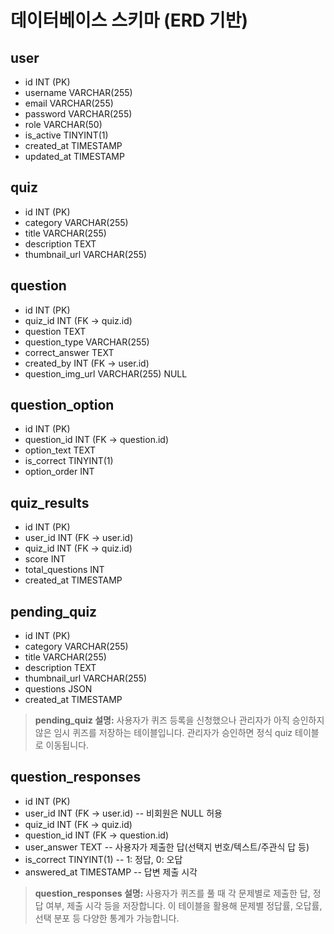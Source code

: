 # 데이터베이스 스키마 (ERD 기반)

## user
- id INT (PK)
- username VARCHAR(255)
- email VARCHAR(255)
- password VARCHAR(255)
- role VARCHAR(50)
- is_active TINYINT(1)
- created_at TIMESTAMP
- updated_at TIMESTAMP

## quiz
- id INT (PK)
- category VARCHAR(255)
- title VARCHAR(255)
- description TEXT
- thumbnail_url VARCHAR(255)

## question
- id INT (PK)
- quiz_id INT (FK → quiz.id)
- question TEXT
- question_type VARCHAR(255)
- correct_answer TEXT
- created_by INT (FK → user.id)
- question_img_url VARCHAR(255) NULL

## question_option
- id INT (PK)
- question_id INT (FK → question.id)
- option_text TEXT
- is_correct TINYINT(1)
- option_order INT

## quiz_results
- id INT (PK)
- user_id INT (FK → user.id)
- quiz_id INT (FK → quiz.id)
- score INT
- total_questions INT
- created_at TIMESTAMP

## pending_quiz
- id INT (PK)
- category VARCHAR(255)
- title VARCHAR(255)
- description TEXT
- thumbnail_url VARCHAR(255)
- questions JSON
- created_at TIMESTAMP

> **pending_quiz 설명:**
> 사용자가 퀴즈 등록을 신청했으나 관리자가 아직 승인하지 않은 임시 퀴즈를 저장하는 테이블입니다. 관리자가 승인하면 정식 quiz 테이블로 이동됩니다.

## question_responses
- id INT (PK)
- user_id INT (FK → user.id)         -- 비회원은 NULL 허용
- quiz_id INT (FK → quiz.id)
- question_id INT (FK → question.id)
- user_answer TEXT                   -- 사용자가 제출한 답(선택지 번호/텍스트/주관식 답 등)
- is_correct TINYINT(1)              -- 1: 정답, 0: 오답
- answered_at TIMESTAMP              -- 답변 제출 시각

> **question_responses 설명:**
> 사용자가 퀴즈를 풀 때 각 문제별로 제출한 답, 정답 여부, 제출 시각 등을 저장합니다.
> 이 테이블을 활용해 문제별 정답률, 오답률, 선택 분포 등 다양한 통계가 가능합니다.